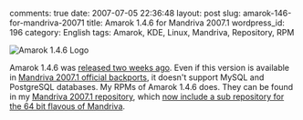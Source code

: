 comments: true
date: 2007-07-05 22:36:48
layout: post
slug: amarok-146-for-mandriva-20071
title: Amarok 1.4.6 for Mandriva 2007.1
wordpress_id: 196
category: English
tags: Amarok, KDE, Linux, Mandriva, Repository, RPM

![Amarok 1.4.6 Logo](/static/uploads/2007/07/amarok1.png)

Amarok 1.4.6 was [released two weeks ago](http://amarok.kde.org/en/node/234). Even if this version is available in [Mandriva 2007.1 official backports](ftp://ftp.proxad.net/pub/Distributions_Linux/MandrivaLinux/official/2007.1/i586/media/main/backports), it doesn't support MySQL and PostgreSQL databases. My RPMs of Amarok 1.4.6 does. They can be found in my [Mandriva 2007.1 repository](http://kevin.deldycke.com/mandriva-rpm-repository/), which [now include a sub repository for the 64 bit flavous of Mandriva](http://kevin.deldycke.com/2007/07/mandriva-20071-rpms-for-x86_64-arch/).
